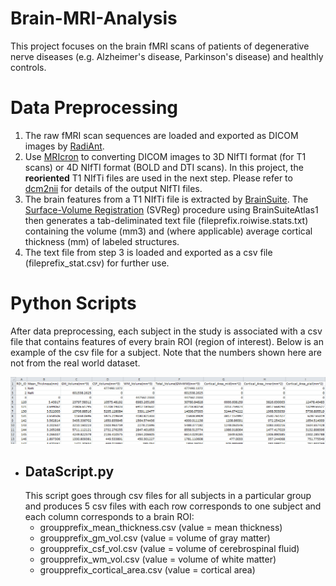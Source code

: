 # Brain-MRI-Analysis
This project focuses on the brain fMRI scans of patients of degenerative nerve diseases (e.g. Alzheimer's disease, Parkinson's disease) and healthly controls.

# Data Preprocessing
1. The raw fMRI scan sequences are loaded and exported as DICOM images by [RadiAnt](https://www.radiantviewer.com/).
2. Use [MRIcron](http://people.cas.sc.edu/rorden/mricron/index.html) to converting DICOM images to 3D NIfTI format (for T1 scans) or 4D NIfTI format (BOLD and DTI scans). In this project, the **reoriented** T1 NIfTi files are used in the next step. Please refer to [dcm2nii](http://people.cas.sc.edu/rorden/mricron/dcm2nii.html) for details of the output NIfTI files.
3. The brain features from a T1 NIfTi file is extracted by [BrainSuite](http://brainsuite.org/). The [Surface-Volume Registration](http://brainsuite.org/processing/svreg/) (SVReg) procedure using BrainSuiteAtlas1 then generates a tab-deliminated text file (fileprefix.roiwise.stats.txt) containing the volume (mm3) and (where applicable) average cortical thickness (mm) of labeled structures.
4. The text file from step 3 is loaded and exported as a csv file (fileprefix_stat.csv) for further use.

# Python Scripts
After data preprocessing, each subject in the study is associated with a csv file that contains features of every brain ROI (region of interest). Below is an example of the csv file for a subject. Note that the numbers shown here are not from the real world dataset.

![](https://github.com/CoshChen/Brain-MRI-Analysis/blob/master/HC%20T1/Example_DataFormat.png)

* ## DataScript.py
  This script goes through csv files for all subjects in a particular group and produces 5 csv files with each row corresponds to one subject and each column corresponds to a brain ROI:
  - groupprefix_mean_thickness.csv (value = mean thickness)
  - groupprefix_gm_vol.csv (value = volume of gray matter)
  - groupprefix_csf_vol.csv (value = volume of cerebrospinal fluid)
  - groupprefix_wm_vol.csv (value = volume of white matter)
  - groupprefix_cortical_area.csv (value = cortical area)
